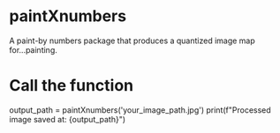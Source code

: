 # paintXnumbers
A paint-by numbers package that produces a quantized image map for...painting.

# Call the function
output_path = paintXnumbers('your_image_path.jpg')
print(f"Processed image saved at: {output_path}")
